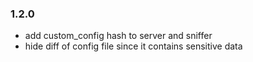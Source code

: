 ### 1.2.0
* add custom_config hash to server and sniffer
* hide diff of config file since it contains sensitive data